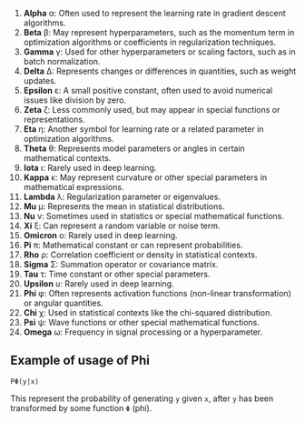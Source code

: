 1. **Alpha** &alpha;: Often used to represent the learning rate in gradient descent algorithms.
2. **Beta** &beta;: May represent hyperparameters, such as the momentum term in optimization algorithms or coefficients in regularization techniques.
3. **Gamma** &gamma;: Used for other hyperparameters or scaling factors, such as in batch normalization.
4. **Delta** &Delta;: Represents changes or differences in quantities, such as weight updates.
5. **Epsilon** &epsilon;: A small positive constant, often used to avoid numerical issues like division by zero.
6. **Zeta** &zeta;: Less commonly used, but may appear in special functions or representations.
7. **Eta** &eta;: Another symbol for learning rate or a related parameter in optimization algorithms.
8. **Theta** &theta;: Represents model parameters or angles in certain mathematical contexts.
9. **Iota** &iota;: Rarely used in deep learning.
10. **Kappa** &kappa;: May represent curvature or other special parameters in mathematical expressions.
11. **Lambda** &lambda;: Regularization parameter or eigenvalues.
12. **Mu** &mu;: Represents the mean in statistical distributions.
13. **Nu** &nu;: Sometimes used in statistics or special mathematical functions.
14. **Xi** &xi;: Can represent a random variable or noise term.
15. **Omicron** &omicron;: Rarely used in deep learning.
16. **Pi** &pi;: Mathematical constant or can represent probabilities.
17. **Rho** &rho;: Correlation coefficient or density in statistical contexts.
18. **Sigma** &Sigma;: Summation operator or covariance matrix.
19. **Tau** &tau;: Time constant or other special parameters.
20. **Upsilon** &upsilon;: Rarely used in deep learning.
21. **Phi** &phi;: Often represents activation functions (non-linear transformation) or angular quantities.
22. **Chi** &chi;: Used in statistical contexts like the chi-squared distribution.
23. **Psi** &psi;: Wave functions or other special mathematical functions.
24. **Omega** &omega;: Frequency in signal processing or a hyperparameter.

## Example of usage of Phi
```
PΦ(y|x)
```
This represent the probability of generating `y` given `x`, after `y` has been
transformed by some function `Φ` (phi).
